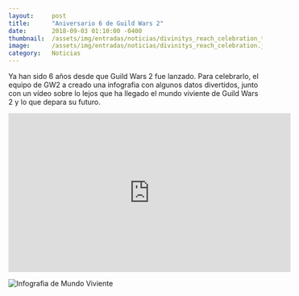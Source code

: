 ```yaml
---
layout:     post
title:      "Aniversario 6 de Guild Wars 2"
date:       2018-09-03 01:10:00 -0400
thumbnail:  /assets/img/entradas/noticias/divinitys_reach_celebration_thumbnail.jpg
image:      /assets/img/entradas/noticias/divinitys_reach_celebration.jpg
category:   Noticias
---
```


Ya han sido 6 años desde que Guild Wars 2 fue lanzado. Para celebrarlo, el equipo de GW2 a creado una infografia con algunos datos divertidos, junto con un vídeo sobre lo lejos que ha llegado el mundo viviente de Guild Wars 2 y lo que depara su futuro.

<p><iframe width="560" height="315" src="https://www.youtube.com/embed/XuxqDsatNAk" frameborder="0" allow="autoplay; encrypted-media" allowfullscreen></iframe></p>

![Infografia de Mundo Viviente](https://gw2guias.com/assets/img/entradas/noticias/GW2_LW_Inforgraphic_2018_ES-590x3038.jpg "Infografia de Mundo Viviente")
